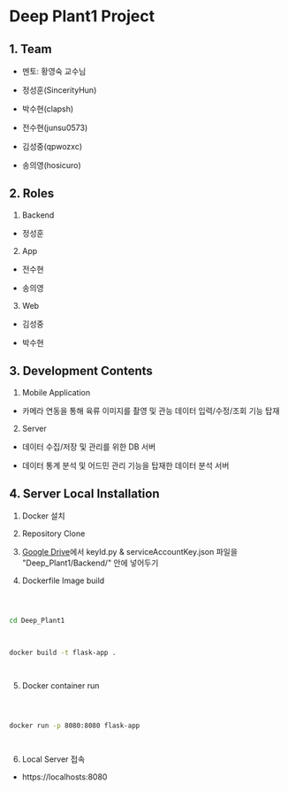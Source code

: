 
  

# Deep Plant1 Project

  

  

## 1. Team

  

  

- 멘토: 황영숙 교수님

  

- 정성훈(SincerityHun)

  

- 박수현(clapsh)

  

- 전수현(junsu0573)

  

- 김성중(qpwozxc)

  

- 송의영(hosicuro)

  

  

## 2. Roles

  

  

1. Backend

- 정성훈

  

2. App

  

- 전수현

- 송의영

3. Web

- 김성중

- 박수현

  

  

## 3. Development Contents

  

  

1. Mobile Application

  

- 카메라 연동을 통해 육류 이미지를 촬영 및 관능 데이터 입력/수정/조회 기능 탑재

  

2. Server

  

- 데이터 수집/저장 및 관리를 위한 DB 서버

  

- 데이터 통계 분석 및 어드민 관리 기능을 탑재한 데이터 분석 서버

  

  

## 4. Server Local Installation

  

  

1. Docker 설치

  

2. Repository Clone

  

3. [Google Drive](https://drive.google.com/drive/u/0/folders/1RW4xZzp80IGxzYLu9gwnFegA9Orpy73z)에서 keyId.py & serviceAccountKey.json 파일을 "Deep_Plant1/Backend/" 안에 넣어두기

  

4. Dockerfile Image build

  

```bash

  

cd Deep_Plant1

  

docker build -t flask-app .

  

```

  

5. Docker container run

  

``` bash

  

docker run -p 8080:8080 flask-app

  

```

  

6. Local Server 접속

  

- https://localhosts:8080